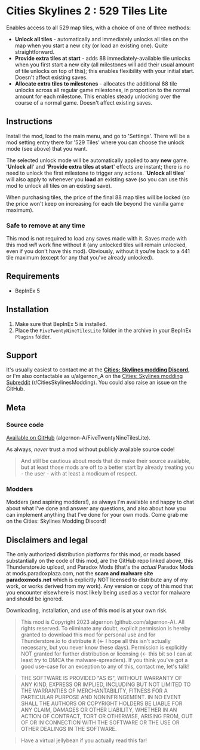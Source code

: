 # Cities Skylines 2 : 529 Tiles Lite
Enables access to all 529 map tiles, with a choice of one of three methods:
- **Unlock all tiles** - automatically and immediately unlocks all tiles on the map when you start a new city (or load an existing one).  Quite straightforward.
- **Provide extra tiles at start** - adds 88 immediately-available tile unlocks when you first start a new city (all milestones will add their usual amount of tile unlocks on top of this); this enables flexibility with your initial start.  Doesn't affect existing saves.
- **Allocate extra tiles to milestones** - allocates the additional 88 tile unlocks across all regular game milestones, in proportion to the normal amount for each milestone.  This enables steady unlocking over the course of a normal game.  Doesn't affect existing saves.

## Instructions
Install the mod, load to the main menu, and go to 'Settings'.  There will be a mod setting entry there for '529 Tiles' where you can choose the unlock mode (see above) that you want.

The selected unlock mode will be automatically applied to any **new** game.  '**Unlock all**' and '**Provide extra tiles at start**' effects are instant; there is no need to unlock the first milestone to trigger any actions.  '**Unlock all tiles**' will also apply to whenever you **load** an existing save (so you can use this mod to unlock all tiles on an existing save).  

When purchasing tiles, the price of the final 88 map tiles will be locked (so the price won't keep on increasing for each tile beyond the vanilla game maximum).

### Safe to remove at any time
This mod is not required to load any saves made with it.  Saves made with this mod *will* work fine without it (any unlocked tiles will remain unlocked, even if you don't have this mod).  Obviously, without it you're back to a 441 tile maximum (except for any that you've already unlocked).

## Requirements
- BepInEx 5

## Installation
1. Make sure that BepInEx 5 is installed.
1. Place the `FiveTwentyNineTilesLite` folder in the archive in your BepInEx `Plugins` folder.

## Support
It's usually easiest to contact me at the [**Cities: Skylines modding Discord**](https://discord.gg/ZaH2zjtk), or I'm also contactable as u/algernon_A on the [Cities: Skylines modding Subreddit](https://www.reddit.com/r/CitiesSkylinesModding) (r/CitiesSkylinesModding).  You could also raise an issue on the GitHub.

## Meta

### Source code
[Available on GitHub](https://github.com/algernon-A/FiveTwentyNineTilesLite) (algernon-A/FiveTwentyNineTilesLite).

As always, *never* trust a mod without publicly available source code!

>And still be cautious about mods that *do* make their source available, but at least those mods are off to a better start by already treating you - the user - with at least a modicum of respect.

### Modders
Modders (and aspiring modders!), as always I'm available and happy to chat about what I've done and answer any questions, and also about how you can implement anything that I've done for your own mods.  Come grab me on the Cities: Skylines Modding Discord!

## Disclaimers and legal
The only authorized distribution platforms for this mod, or mods based substantially on the code of this mod, are the GitHub repo linked above, this Thunderstore.io upload, and Paradox Mods (that's the *actual* Paradox Mods at mods.paradoxplaza.com, not the **scam and malware site paradoxmods.net** which is explicitly NOT licensed to distribute any of my work, or works derived from my work).  Any version or copy of this mod that you encounter elsewhere is most likely being used as a vector for malware and should be ignored.

Downloading, installation, and use of this mod is at your own risk.

>This mod is Copyright 2023 algernon (github.com/algernon-A).  All rights reserved.  To eliminate any doubt, explicit permission is hereby granted to download this mod for personal use and for Thunderstore.io to distribute it (<- I hope all this isn't actually necessary, but you never know these days).  Permission is explicitly NOT granted for further distribution or licensing (<- this bit so I can at least *try* to DMCA the malware-spreaders). If you think you've got a good use-case for an exception to any of this, contact me, let's talk!

>THE SOFTWARE IS PROVIDED "AS IS", WITHOUT WARRANTY OF ANY KIND, EXPRESS OR IMPLIED, INCLUDING BUT NOT LIMITED TO THE WARRANTIES OF MERCHANTABILITY, FITNESS FOR A PARTICULAR PURPOSE AND NONINFRINGEMENT. IN NO EVENT SHALL THE AUTHORS OR COPYRIGHT HOLDERS BE LIABLE FOR ANY CLAIM, DAMAGES OR OTHER LIABILITY, WHETHER IN AN ACTION OF CONTRACT, TORT OR OTHERWISE, ARISING FROM, OUT OF OR IN CONNECTION WITH THE SOFTWARE OR THE USE OR OTHER DEALINGS IN THE SOFTWARE.

>Have a virtual jellybean if you actually read this far!